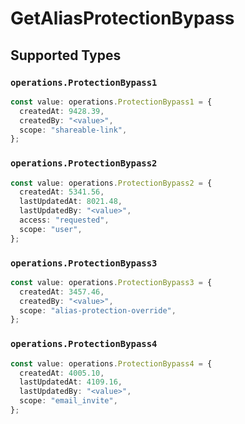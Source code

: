 # GetAliasProtectionBypass


## Supported Types

### `operations.ProtectionBypass1`

```typescript
const value: operations.ProtectionBypass1 = {
  createdAt: 9428.39,
  createdBy: "<value>",
  scope: "shareable-link",
};
```

### `operations.ProtectionBypass2`

```typescript
const value: operations.ProtectionBypass2 = {
  createdAt: 5341.56,
  lastUpdatedAt: 8021.48,
  lastUpdatedBy: "<value>",
  access: "requested",
  scope: "user",
};
```

### `operations.ProtectionBypass3`

```typescript
const value: operations.ProtectionBypass3 = {
  createdAt: 3457.46,
  createdBy: "<value>",
  scope: "alias-protection-override",
};
```

### `operations.ProtectionBypass4`

```typescript
const value: operations.ProtectionBypass4 = {
  createdAt: 4005.10,
  lastUpdatedAt: 4109.16,
  lastUpdatedBy: "<value>",
  scope: "email_invite",
};
```


